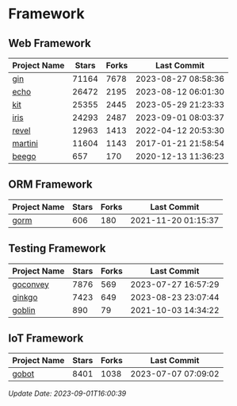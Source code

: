 # Framework

## Web Framework
| Project Name | Stars | Forks | Last Commit |
| ------------ | ----- | ----- | ----------- |
| [gin](https://github.com/gin-gonic/gin) | 71164 | 7678 | 2023-08-27 08:58:36 |
| [echo](https://github.com/labstack/echo) | 26472 | 2195 | 2023-08-12 06:01:30 |
| [kit](https://github.com/go-kit/kit) | 25355 | 2445 | 2023-05-29 21:23:33 |
| [iris](https://github.com/kataras/iris) | 24293 | 2487 | 2023-09-01 08:03:37 |
| [revel](https://github.com/revel/revel) | 12963 | 1413 | 2022-04-12 20:53:30 |
| [martini](https://github.com/go-martini/martini) | 11604 | 1143 | 2017-01-21 21:58:54 |
| [beego](https://github.com/astaxie/beego) | 657 | 170 | 2020-12-13 11:36:23 |

## ORM Framework
| Project Name | Stars | Forks | Last Commit |
| ------------ | ----- | ----- | ----------- |
| [gorm](https://github.com/jinzhu/gorm) | 606 | 180 | 2021-11-20 01:15:37 |

## Testing Framework
| Project Name | Stars | Forks | Last Commit |
| ------------ | ----- | ----- | ----------- |
| [goconvey](https://github.com/smartystreets/goconvey) | 7876 | 569 | 2023-07-27 16:57:29 |
| [ginkgo](https://github.com/onsi/ginkgo) | 7423 | 649 | 2023-08-23 23:07:44 |
| [goblin](https://github.com/franela/goblin) | 890 | 79 | 2021-10-03 14:34:22 |

## IoT Framework
| Project Name | Stars | Forks | Last Commit |
| ------------ | ----- | ----- | ----------- |
| [gobot](https://github.com/hybridgroup/gobot) | 8401 | 1038 | 2023-07-07 07:09:02 |

*Update Date: 2023-09-01T16:00:39*